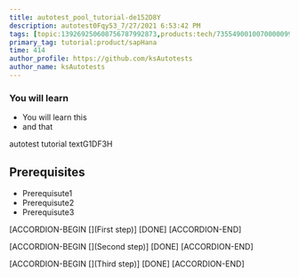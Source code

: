 ```yaml
---
title: autotest_pool_tutorial-de152D8Y
description: autotest0Fqy53_7/27/2021 6:53:42 PM
tags: [topic:139269250608756787992873,products:tech/73554900100700000996,tutorial:experience/advanced]
primary_tag: tutorial:product/sapHana
time: 414
author_profile: https://github.com/ksAutotests
author_name: ksAutotests
---
```

### You will learn
- You will learn this
- and that

autotest tutorial textG1DF3H

## Prerequisites
- Prerequisute1
- Prerequisute2
- Prerequisute3

[ACCORDION-BEGIN [](First step)]
[DONE]
[ACCORDION-END]

[ACCORDION-BEGIN [](Second step)]
[DONE]
[ACCORDION-END]

[ACCORDION-BEGIN [](Third step)]
[DONE]
[ACCORDION-END]

